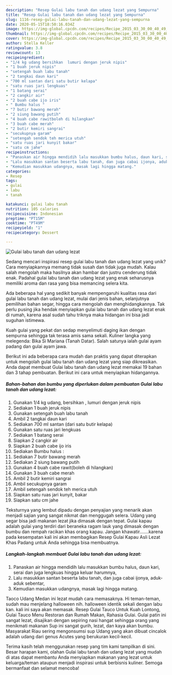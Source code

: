 ```yaml
---
description: "Resep Gulai labu tanah dan udang lezat yang Sempurna"
title: "Resep Gulai labu tanah dan udang lezat yang Sempurna"
slug: 1116-resep-gulai-labu-tanah-dan-udang-lezat-yang-sempurna
date: 2020-05-15T18:50:16.034Z
image: https://img-global.cpcdn.com/recipes/Recipe_2015_03_30_00_40_49_797_1d483432b20778f4337b/751x532cq70/gulai-labu-tanah-dan-udang-lezat-foto-resep-utama.jpg
thumbnail: https://img-global.cpcdn.com/recipes/Recipe_2015_03_30_00_40_49_797_1d483432b20778f4337b/751x532cq70/gulai-labu-tanah-dan-udang-lezat-foto-resep-utama.jpg
cover: https://img-global.cpcdn.com/recipes/Recipe_2015_03_30_00_40_49_797_1d483432b20778f4337b/751x532cq70/gulai-labu-tanah-dan-udang-lezat-foto-resep-utama.jpg
author: Stella Keller
ratingvalue: 3.8
reviewcount: 13
recipeingredient:
- "1/4 kg udang bersihkan  lumuri dengan jeruk nipis"
- "1 buah jeruk nipis"
- "setengah buah labu tanah"
- "2 tangkai daun kari"
- "700 ml santan dari satu butir kelapa"
- "satu ruas jari lengkuas"
- "1 batang serai"
- "2 cangkir air"
- "2 buah cabe ijo iris"
- " Bumbu halus "
- "7 butir bawang merah"
- "2 siung bawang putih"
- "4 buah cabe rawitboleh di hilangkan"
- "3 buah cabe merah"
- "2 butir kemiri sangrai"
- "secukupnya garam"
- "setengah sendok teh merica utuh"
- "satu ruas jari kunyit bakar"
- "satu cm jahe"
recipeinstructions:
- "Panaskan air hingga mendidih lalu masukkan bumbu halus, daun kari, serai dan juga lengkuas hingga keluar harumnya,"
- "Lalu masukkan santan beserta labu tanah, dan juga cabai ijonya, aduk- aduk sebentar,"
- "Kemudian masukkan udangnya, masak lagi hingga matang."
categories:
- Resep
tags:
- gulai
- labu
- tanah

katakunci: gulai labu tanah 
nutrition: 105 calories
recipecuisine: Indonesian
preptime: "PT15M"
cooktime: "PT49M"
recipeyield: "1"
recipecategory: Dessert

---
```



![Gulai labu tanah dan udang lezat](https://img-global.cpcdn.com/recipes/Recipe_2015_03_30_00_40_49_797_1d483432b20778f4337b/751x532cq70/gulai-labu-tanah-dan-udang-lezat-foto-resep-utama.jpg)

Sedang mencari inspirasi resep gulai labu tanah dan udang lezat yang unik? Cara menyiapkannya memang tidak susah dan tidak juga mudah. Kalau salah mengolah maka hasilnya akan hambar dan justru cenderung tidak enak. Padahal gulai labu tanah dan udang lezat yang enak seharusnya memiliki aroma dan rasa yang bisa memancing selera kita.

Ada beberapa hal yang sedikit banyak mempengaruhi kualitas rasa dari gulai labu tanah dan udang lezat, mulai dari jenis bahan, selanjutnya pemilihan bahan segar, hingga cara mengolah dan menghidangkannya. Tak perlu pusing jika hendak menyiapkan gulai labu tanah dan udang lezat enak di rumah, karena asal sudah tahu triknya maka hidangan ini bisa jadi suguhan istimewa.

Kuah gulai yang pekat dan sedap menyelimuti daging ikan dengan sempurna sehingga tak terasa amis sama sekali. Kuliner langka yang melegenda: Bika Si Mariana (Tanah Datar). Salah satunya ialah gulai ayam padang dan gulai ayam jawa.


Berikut ini ada beberapa cara mudah dan praktis yang dapat diterapkan untuk mengolah gulai labu tanah dan udang lezat yang siap dikreasikan. Anda dapat membuat Gulai labu tanah dan udang lezat memakai 19 bahan dan 3 tahap pembuatan. Berikut ini cara untuk menyiapkan hidangannya.

<!--inarticleads1-->

##### Bahan-bahan dan bumbu yang diperlukan dalam pembuatan Gulai labu tanah dan udang lezat:

1. Gunakan 1/4 kg udang, bersihkan , lumuri dengan jeruk nipis
1. Sediakan 1 buah jeruk nipis
1. Gunakan setengah buah labu tanah
1. Ambil 2 tangkai daun kari
1. Sediakan 700 ml santan (dari satu butir kelapa)
1. Gunakan satu ruas jari lengkuas
1. Sediakan 1 batang serai
1. Siapkan 2 cangkir air
1. Siapkan 2 buah cabe ijo iris
1. Sediakan  Bumbu halus :
1. Sediakan 7 butir bawang merah
1. Sediakan 2 siung bawang putih
1. Gunakan 4 buah cabe rawit(boleh di hilangkan)
1. Gunakan 3 buah cabe merah
1. Ambil 2 butir kemiri sangrai
1. Ambil secukupnya garam
1. Ambil setengah sendok teh merica utuh
1. Siapkan satu ruas jari kunyit, bakar
1. Siapkan satu cm jahe


Teksturnya yang lembut dipadu dengan penyajian yang menarik akan menjadi sajian yang sangat nikmat dan menggugah selera. Udang yang segar bisa jadi makanan lezat jika dimasak dengan tepat. Gulai kapau adalah gulai yang terdiri dari beraneka ragam lauk yang dimasak dengan bumbu dan rempah racikan khas orang kapau. Jangan khawatir…….karena pada kesempatan kali ini akan membagikan Resep Gulai Kapau Asli Lezat Khas Padang untuk Anda sehingga bisa membuatnya. 

<!--inarticleads2-->

##### Langkah-langkah membuat Gulai labu tanah dan udang lezat:

1. Panaskan air hingga mendidih lalu masukkan bumbu halus, daun kari, serai dan juga lengkuas hingga keluar harumnya,
1. Lalu masukkan santan beserta labu tanah, dan juga cabai ijonya, aduk- aduk sebentar,
1. Kemudian masukkan udangnya, masak lagi hingga matang.


Taoco Udang Medan ini lezat mudah cara memasaknya. Hi teman-teman, sudah mau menjelang halloween nih. halloween identik sekali dengan labu kan. kali ini saya akan memasak. Resep Gulai Tauco Untuk Kuah Lontong, Gulai Tauco Menu Restoran dan Rumah Makan, Rahasia Gulai. Gulai patin ini sangat lezat, disajikan dengan sepiring nasi hangat sehingga orang yang menikmati makanan Sup ini sangat gurih, lezat, dan kaya akan bumbu. Masyarakat Riau sering mengonsumsi sup Udang yang akan dibuat cincalok adalah udang dari genus Acutes yang berukuran kecil-kecil. 

Terima kasih telah menggunakan resep yang tim kami tampilkan di sini. Besar harapan kami, olahan Gulai labu tanah dan udang lezat yang mudah di atas dapat membantu Anda menyiapkan makanan yang lezat untuk keluarga/teman ataupun menjadi inspirasi untuk berbisnis kuliner. Semoga bermanfaat dan selamat mencoba!
